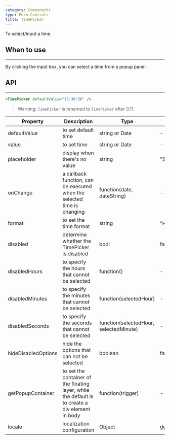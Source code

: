 ```yaml
---
category: Components
type: Form Controls
title: TimePicker
---
```


To select/input a time.

## When to use
--------

By clicking the input box, you can select a time from a popup panel.

## API
---

```html
<TimePicker defaultValue="13:30:56" />
```

> Warning: `TimePicker` is renamed to `TimePicker` after 0.11.

| Property                 | Description | Type | Default |
|---------------------|-----|-----|-------|
| defaultValue        | to set default time | string or Date | - |
| value               | to set time | string or Date | - |
| placeholder         | display when there's no value | string | "Select a time" |
| onChange            | a callback function, can be executed when the selected time is changing    | function(date, dateString) | - |
| format              | to set the time format | string | "HH:mm:ss"、"HH:mm"、"mm:ss" |
| disabled            | determine whether the TimePicker is disabled | bool | false |
| disabledHours       | to specify the hours that cannot be selected | function() | - |
| disabledMinutes     | to specify the minutes that cannot be selected | function(selectedHour) | - |
| disabledSeconds     | to specify the seconds that cannot be selected | function(selectedHour, selectedMinute) | - |
| hideDisabledOptions | hide the options that can not be selected | boolean | false |
| getPopupContainer   | to set the container of the floating layer, while the default is to create a div element in body | function(trigger) | - |
| locale              | localization configuration | Object | [default](https://github.com/rubix-design/rubix-design/issues/1270#issuecomment-201181384) |

<style>.code-box-demo .rubix-time-picker { margin: 0 8px 12px 0; }</style>
